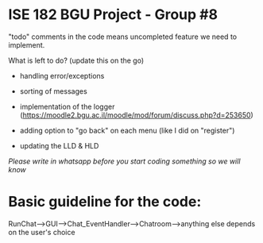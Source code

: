 # ISE 182 BGU Project - Group #8

"todo" comments in the code means uncompleted feature we need to implement.

What is left to do? (update this on the go)

- handling error/exceptions

- sorting of messages

- implementation of the logger (https://moodle2.bgu.ac.il/moodle/mod/forum/discuss.php?d=253650)

- adding option to "go back" on each menu (like I did on "register")

- updating the LLD & HLD

*Please write in whatsapp before you start coding something so we will know*

# Basic guideline for the code:
RunChat-->GUI-->Chat_EventHandler-->Chatroom-->anything else depends on the user's choice
